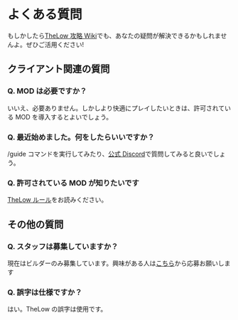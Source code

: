 # よくある質問

もしかしたら[TheLow 攻略 Wiki](https://wikiwiki.jp/thelow/)でも、あなたの疑問が解決できるかもしれませんよ。ぜひご活用ください!

## クライアント関連の質問

### Q. MOD は必要ですか？

いいえ、必要ありません。しかしより快適にプレイしたいときは、許可されている MOD を導入するとよいでしょう。

### Q. 最近始めました。何をしたらいいですか？

/guide コマンドを実行してみたり、[公式 Discord](https://discord.gg/kVyPVky)で質問してみると良いでしょう。

### Q. 許可されている MOD が知りたいです

[TheLow ルール](https://docs.google.com/document/d/1vRDeH5tRJ5_y8RR5vqDM0jJCUPZjd6D5Hs-TgM9zMDQ/edit?usp=sharing)をお読みください。

## その他の質問

### Q. スタッフは募集していますか？

現在はビルダーのみ募集しています。興味がある人は[こちら](https://forms.gle/awRAZbf7FJ22tSxu7)から応募お願いします

### Q. 誤字は仕様ですか？

はい。TheLow の誤字は使用です。
